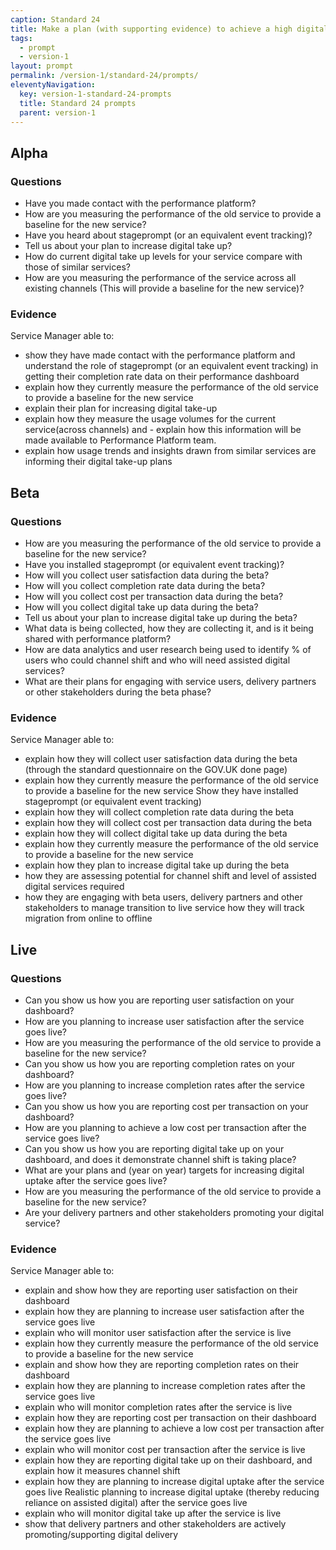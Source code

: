 ```yaml
---
caption: Standard 24
title: Make a plan (with supporting evidence) to achieve a high digital take-up and assisted digital support for users who really need it. Report performance data on the Performance Platform.
tags:
  - prompt
  - version-1
layout: prompt
permalink: /version-1/standard-24/prompts/
eleventyNavigation:
  key: version-1-standard-24-prompts
  title: Standard 24 prompts
  parent: version-1
---
```


## Alpha

### Questions

- Have you made contact with the performance platform?
- How are you measuring the performance of the old service to provide a baseline for the new service?
- Have you heard about stageprompt (or an equivalent event tracking)?
- Tell us about your plan to increase digital take up?
- How do current digital take up levels for your service compare with those of similar services?
- How are you measuring the performance of the service across all existing channels (This will provide a baseline for the new service)?

### Evidence

Service Manager able to:

- show they have made contact with the performance platform and understand the role of stageprompt (or an equivalent event tracking) in getting their completion rate data on their performance dashboard
- explain how they currently measure the performance of the old service to provide a baseline for the new service
- explain their plan for increasing digital take-up
- explain how they measure the usage volumes for the current service(across channels) and - explain how this information will be made available to Performance Platform team.
- explain how usage trends and insights drawn from similar services are informing their digital take-up plans

## Beta

### Questions

- How are you measuring the performance of the old service to provide a baseline for the new service?
- Have you installed stageprompt (or equivalent event tracking)?
- How will you collect user satisfaction data during the beta?
- How will you collect completion rate data during the beta?
- How will you collect cost per transaction data during the beta?
- How will you collect digital take up data during the beta?
- Tell us about your plan to increase digital take up during the beta?
- What data is being collected, how they are collecting it, and is it being shared with performance platform?
- How are data analytics and user research being used to identify % of users who could channel shift and who will need assisted digital services?
- What are their plans for engaging with service users, delivery partners or other stakeholders during the beta phase?

### Evidence

Service Manager able to:

- explain how they will collect user satisfaction data during the beta (through the standard questionnaire on the GOV.UK done page)
- explain how they currently measure the performance of the old service to provide a baseline for the new service
Show they have installed stageprompt (or equivalent event tracking)
- explain how they will collect completion rate data during the beta
- explain how they will collect cost per transaction data during the beta
- explain how they will collect digital take up data during the beta
- explain how they currently measure the performance of the old service to provide a baseline for the new service
- explain how they plan to increase digital take up during the beta
- how they are assessing potential for channel shift and level of assisted digital services required
- how they are engaging with beta users, delivery partners and other stakeholders to manage transition to live service how they will track migration from online to offline

## Live

### Questions

- Can you show us how you are reporting user satisfaction on your dashboard?
- How are you planning to increase user satisfaction after the service goes live?
- How are you measuring the performance of the old service to provide a baseline for the new service?
- Can you show us how you are reporting completion rates on your dashboard?
- How are you planning to increase completion rates after the service goes live?
- Can you show us how you are reporting cost per transaction on your dashboard?
- How are you planning to achieve a low cost per transaction after the service goes live?
- Can you show us how you are reporting digital take up on your dashboard, and does it demonstrate channel shift is taking place?
- What are your plans and (year on year) targets for increasing digital uptake after the service goes live?
- How are you measuring the performance of the old service to provide a baseline for the new service?
- Are your delivery partners and other stakeholders promoting your digital service?

### Evidence

Service Manager able to:

- explain and show how they are reporting user satisfaction on their dashboard
- explain how they are planning to increase user satisfaction after the service goes live
- explain who will monitor user satisfaction after the service is live
- explain how they currently measure the performance of the old service to provide a baseline for the new service
- explain and show how they are reporting completion rates on their dashboard
- explain how they are planning to increase completion rates after the service goes live
- explain who will monitor completion rates after the service is live
- explain how they are reporting cost per transaction on their dashboard
- explain how they are planning to achieve a low cost per transaction after the service goes live
- explain who will monitor cost per transaction after the service is live
- explain how they are reporting digital take up on their dashboard, and explain how it measures channel shift
- explain how they are planning to increase digital uptake after the service goes live
Realistic planning to increase digital uptake (thereby reducing reliance on assisted digital) after the service goes live
- explain who will monitor digital take up after the service is live
- show that delivery partners and other stakeholders are actively promoting/supporting digital delivery

